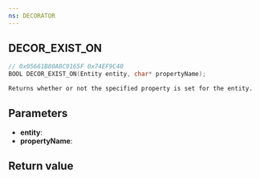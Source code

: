 ```yaml
---
ns: DECORATOR
---
```

## DECOR_EXIST_ON

```c
// 0x05661B80A8C9165F 0x74EF9C40
BOOL DECOR_EXIST_ON(Entity entity, char* propertyName);
```

```
Returns whether or not the specified property is set for the entity.  
```

## Parameters
* **entity**: 
* **propertyName**: 

## Return value
